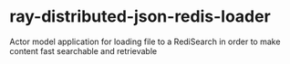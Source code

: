 # ray-distributed-json-redis-loader
Actor model application for loading file to a RediSearch in order to make content fast searchable and retrievable
